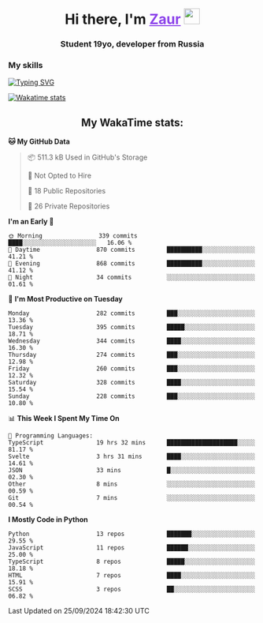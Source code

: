 <h1 align="center">
    Hi there, I'm 
    <a href="https://t.me/litera11yme" target="_blank" style="color: #8C43EA">Zaur</a>
    <img src="https://github.com/blackcater/blackcater/raw/main/images/Hi.gif" height="32">
</h1>

<h3 align="center">
    Student 19yo, developer from Russia
</h3>  

### **My skills**
[![Typing SVG](https://readme-typing-svg.herokuapp.com?font=Oxanium&duration=3000&pause=1500&color=8C43EA&height=30&lines=JavaScript/TypeScript:+React.js,+Next.js;HTML+(PUG),+CSS+(SCSS);Python:+FastAPI,+Flask,+Aiogram,+Telethon;SQL:+PostgreSQL,+SQLite)](https://git.io/typing-svg)

[![Wakatime stats](https://github-readme-stats.vercel.app/api/wakatime?username=skyguy&hide_title=true&show_icons=true&title_color=8C43EA&icon_color=BE57EA&bg_color=30,191919,341b56&text_color=B1B1B1&border_radius=10&hide_border=true)](https://github.com/anuraghazra/github-readme-stats)


<h2 align="center"> My WakaTime stats: </h2>

<!--START_SECTION:waka-->
**🐱 My GitHub Data** 

> 📦 511.3 kB Used in GitHub's Storage 
 > 
> 🚫 Not Opted to Hire
 > 
> 📜 18 Public Repositories 
 > 
> 🔑 26 Private Repositories 
 > 
**I'm an Early 🐤** 

```text
🌞 Morning                339 commits         ████░░░░░░░░░░░░░░░░░░░░░   16.06 % 
🌆 Daytime                870 commits         ██████████░░░░░░░░░░░░░░░   41.21 % 
🌃 Evening                868 commits         ██████████░░░░░░░░░░░░░░░   41.12 % 
🌙 Night                  34 commits          ░░░░░░░░░░░░░░░░░░░░░░░░░   01.61 % 
```
📅 **I'm Most Productive on Tuesday** 

```text
Monday                   282 commits         ███░░░░░░░░░░░░░░░░░░░░░░   13.36 % 
Tuesday                  395 commits         █████░░░░░░░░░░░░░░░░░░░░   18.71 % 
Wednesday                344 commits         ████░░░░░░░░░░░░░░░░░░░░░   16.30 % 
Thursday                 274 commits         ███░░░░░░░░░░░░░░░░░░░░░░   12.98 % 
Friday                   260 commits         ███░░░░░░░░░░░░░░░░░░░░░░   12.32 % 
Saturday                 328 commits         ████░░░░░░░░░░░░░░░░░░░░░   15.54 % 
Sunday                   228 commits         ███░░░░░░░░░░░░░░░░░░░░░░   10.80 % 
```


📊 **This Week I Spent My Time On** 

```text
💬 Programming Languages: 
TypeScript               19 hrs 32 mins      ████████████████████░░░░░   81.17 % 
Svelte                   3 hrs 31 mins       ████░░░░░░░░░░░░░░░░░░░░░   14.61 % 
JSON                     33 mins             █░░░░░░░░░░░░░░░░░░░░░░░░   02.30 % 
Other                    8 mins              ░░░░░░░░░░░░░░░░░░░░░░░░░   00.59 % 
Git                      7 mins              ░░░░░░░░░░░░░░░░░░░░░░░░░   00.54 % 
```

**I Mostly Code in Python** 

```text
Python                   13 repos            ███████░░░░░░░░░░░░░░░░░░   29.55 % 
JavaScript               11 repos            ██████░░░░░░░░░░░░░░░░░░░   25.00 % 
TypeScript               8 repos             █████░░░░░░░░░░░░░░░░░░░░   18.18 % 
HTML                     7 repos             ████░░░░░░░░░░░░░░░░░░░░░   15.91 % 
SCSS                     3 repos             ██░░░░░░░░░░░░░░░░░░░░░░░   06.82 % 
```




 Last Updated on 25/09/2024 18:42:30 UTC
<!--END_SECTION:waka-->
